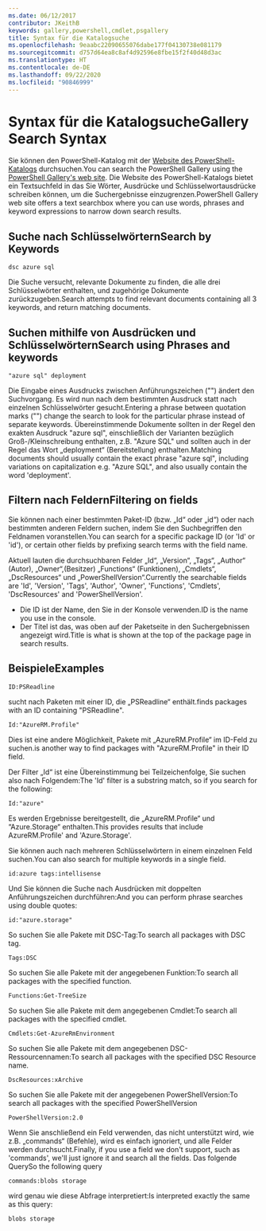 ```yaml
---
ms.date: 06/12/2017
contributor: JKeithB
keywords: gallery,powershell,cmdlet,psgallery
title: Syntax für die Katalogsuche
ms.openlocfilehash: 9eaabc22090655076dabe177f04130738e081179
ms.sourcegitcommit: d757d64ea8c8af4d92596e8fbe15f2f40d48d3ac
ms.translationtype: HT
ms.contentlocale: de-DE
ms.lasthandoff: 09/22/2020
ms.locfileid: "90846999"
---
```

# <a name="gallery-search-syntax"></a><span data-ttu-id="fb6a6-103">Syntax für die Katalogsuche</span><span class="sxs-lookup"><span data-stu-id="fb6a6-103">Gallery Search Syntax</span></span>

<span data-ttu-id="fb6a6-104">Sie können den PowerShell-Katalog mit der [Website des PowerShell-Katalogs](https://www.powershellgallery.com/) durchsuchen.</span><span class="sxs-lookup"><span data-stu-id="fb6a6-104">You can search the PowerShell Gallery using the [PowerShell Gallery's web site](https://www.powershellgallery.com/).</span></span> <span data-ttu-id="fb6a6-105">Die Website des PowerShell-Katalogs bietet ein Textsuchfeld in das Sie Wörter, Ausdrücke und Schlüsselwortausdrücke schreiben können, um die Suchergebnisse einzugrenzen.</span><span class="sxs-lookup"><span data-stu-id="fb6a6-105">PowerShell Gallery web site offers a text searchbox where you can use words, phrases and keyword expressions to narrow down search results.</span></span>

## <a name="search-by-keywords"></a><span data-ttu-id="fb6a6-106">Suche nach Schlüsselwörtern</span><span class="sxs-lookup"><span data-stu-id="fb6a6-106">Search by Keywords</span></span>

```Syntax
dsc azure sql
```

<span data-ttu-id="fb6a6-107">Die Suche versucht, relevante Dokumente zu finden, die alle drei Schlüsselwörter enthalten, und zugehörige Dokumente zurückzugeben.</span><span class="sxs-lookup"><span data-stu-id="fb6a6-107">Search attempts to find relevant documents containing all 3 keywords, and return matching documents.</span></span>

## <a name="search-using-phrases-and-keywords"></a><span data-ttu-id="fb6a6-108">Suchen mithilfe von Ausdrücken und Schlüsselwörtern</span><span class="sxs-lookup"><span data-stu-id="fb6a6-108">Search using Phrases and keywords</span></span>

```Syntax
"azure sql" deployment
```

<span data-ttu-id="fb6a6-109">Die Eingabe eines Ausdrucks zwischen Anführungszeichen ("") ändert den Suchvorgang. Es wird nun nach dem bestimmten Ausdruck statt nach einzelnen Schlüsselwörter gesucht.</span><span class="sxs-lookup"><span data-stu-id="fb6a6-109">Entering a phrase between quotation marks ("") change the search to look for the particular phrase instead of separate keywords.</span></span> <span data-ttu-id="fb6a6-110">Übereinstimmende Dokumente sollten in der Regel den exakten Ausdruck "azure sql", einschließlich der Varianten bezüglich Groß-/Kleinschreibung enthalten, z.B. "Azure SQL" und sollten auch in der Regel das Wort „deployment“ (Bereitstellung) enthalten.</span><span class="sxs-lookup"><span data-stu-id="fb6a6-110">Matching documents should usually contain the exact phrase "azure sql", including variations on capitalization e.g. "Azure SQL", and also usually contain the word 'deployment'.</span></span>

## <a name="filtering-on-fields"></a><span data-ttu-id="fb6a6-111">Filtern nach Feldern</span><span class="sxs-lookup"><span data-stu-id="fb6a6-111">Filtering on fields</span></span>

<span data-ttu-id="fb6a6-112">Sie können nach einer bestimmten Paket-ID (bzw. „Id“ oder „id“) oder nach bestimmten anderen Feldern suchen, indem Sie den Suchbegriffen den Feldnamen voranstellen.</span><span class="sxs-lookup"><span data-stu-id="fb6a6-112">You can search for a specific package ID (or 'Id' or 'id'), or certain other fields by prefixing search terms with the field name.</span></span>

<span data-ttu-id="fb6a6-113">Aktuell lauten die durchsuchbaren Felder „Id“, „Version“, „Tags“, „Author“ (Autor), „Owner“,(Besitzer) „Functions“ (Funktionen), „Cmdlets“, „DscResources“ und „PowerShellVersion“.</span><span class="sxs-lookup"><span data-stu-id="fb6a6-113">Currently the searchable fields are 'Id', 'Version', 'Tags', 'Author', 'Owner', 'Functions', 'Cmdlets', 'DscResources' and 'PowerShellVersion'.</span></span>

- <span data-ttu-id="fb6a6-114">Die ID ist der Name, den Sie in der Konsole verwenden.</span><span class="sxs-lookup"><span data-stu-id="fb6a6-114">ID is the name you use in the console.</span></span>
- <span data-ttu-id="fb6a6-115">Der Titel ist das, was oben auf der Paketseite in den Suchergebnissen angezeigt wird.</span><span class="sxs-lookup"><span data-stu-id="fb6a6-115">Title is what is shown at the top of the package page in search results.</span></span>

## <a name="examples"></a><span data-ttu-id="fb6a6-116">Beispiele</span><span class="sxs-lookup"><span data-stu-id="fb6a6-116">Examples</span></span>

```Syntax
ID:PSReadline
```

<span data-ttu-id="fb6a6-117">sucht nach Paketen mit einer ID, die „PSReadline“ enthält.</span><span class="sxs-lookup"><span data-stu-id="fb6a6-117">finds packages with an ID containing "PSReadline".</span></span>

```Syntax
Id:"AzureRM.Profile"
```

<span data-ttu-id="fb6a6-118">Dies ist eine andere Möglichkeit, Pakete mit „AzureRM.Profile“ im ID-Feld zu suchen.</span><span class="sxs-lookup"><span data-stu-id="fb6a6-118">is another way to find packages with "AzureRM.Profile" in their ID field.</span></span>

<span data-ttu-id="fb6a6-119">Der Filter „Id“ ist eine Übereinstimmung bei Teilzeichenfolge, Sie suchen also nach Folgendem:</span><span class="sxs-lookup"><span data-stu-id="fb6a6-119">The 'Id' filter is a substring match, so if you search for the following:</span></span>

```Syntax
Id:"azure"
```

<span data-ttu-id="fb6a6-120">Es werden Ergebnisse bereitgestellt, die „AzureRM.Profile“ und “Azure.Storage“ enthalten.</span><span class="sxs-lookup"><span data-stu-id="fb6a6-120">This provides results that include AzureRM.Profile' and 'Azure.Storage'.</span></span>

<span data-ttu-id="fb6a6-121">Sie können auch nach mehreren Schlüsselwörtern in einem einzelnen Feld suchen.</span><span class="sxs-lookup"><span data-stu-id="fb6a6-121">You can also search for multiple keywords in a single field.</span></span>

```Syntax
id:azure tags:intellisense
```

<span data-ttu-id="fb6a6-122">Und Sie können die Suche nach Ausdrücken mit doppelten Anführungszeichen durchführen:</span><span class="sxs-lookup"><span data-stu-id="fb6a6-122">And you can perform phrase searches using double quotes:</span></span>

```Syntax
id:"azure.storage"
```

<span data-ttu-id="fb6a6-123">So suchen Sie alle Pakete mit DSC-Tag:</span><span class="sxs-lookup"><span data-stu-id="fb6a6-123">To search all packages with DSC tag.</span></span>

```Syntax
Tags:DSC
```

<span data-ttu-id="fb6a6-124">So suchen Sie alle Pakete mit der angegebenen Funktion:</span><span class="sxs-lookup"><span data-stu-id="fb6a6-124">To search all packages with the specified function.</span></span>

```Syntax
Functions:Get-TreeSize
```

<span data-ttu-id="fb6a6-125">So suchen Sie alle Pakete mit dem angegebenen Cmdlet:</span><span class="sxs-lookup"><span data-stu-id="fb6a6-125">To search all packages with the specified cmdlet.</span></span>

```Syntax
Cmdlets:Get-AzureRmEnvironment
```

<span data-ttu-id="fb6a6-126">So suchen Sie alle Pakete mit dem angegebenen DSC-Ressourcennamen:</span><span class="sxs-lookup"><span data-stu-id="fb6a6-126">To search all packages with the specified DSC Resource name.</span></span>

```Syntax
DscResources:xArchive
```

<span data-ttu-id="fb6a6-127">So suchen Sie alle Pakete mit der angegebenen PowerShellVersion:</span><span class="sxs-lookup"><span data-stu-id="fb6a6-127">To search all packages with the specified PowerShellVersion</span></span>

```Syntax
PowerShellVersion:2.0
```

<span data-ttu-id="fb6a6-128">Wenn Sie anschließend ein Feld verwenden, das nicht unterstützt wird, wie z.B. „commands“ (Befehle), wird es einfach ignoriert, und alle Felder werden durchsucht.</span><span class="sxs-lookup"><span data-stu-id="fb6a6-128">Finally, if you use a field we don't support, such as 'commands', we'll just ignore it and search all the fields.</span></span> <span data-ttu-id="fb6a6-129">Das folgende Query</span><span class="sxs-lookup"><span data-stu-id="fb6a6-129">So the following query</span></span>

```Syntax
commands:blobs storage
```

<span data-ttu-id="fb6a6-130">wird genau wie diese Abfrage interpretiert:</span><span class="sxs-lookup"><span data-stu-id="fb6a6-130">Is interpreted exactly the same as this query:</span></span>

```Syntax
blobs storage
```
